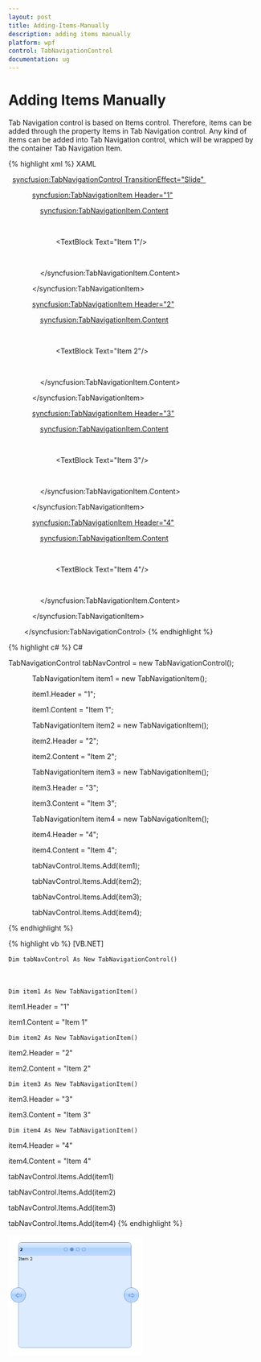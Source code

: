 ```yaml
---
layout: post
title: Adding-Items-Manually
description: adding items manually
platform: wpf
control: TabNavigationControl
documentation: ug
---
```


# Adding Items Manually

Tab Navigation control is based on Items control. Therefore, items can be added through the property Items in Tab Navigation control. Any kind of items can be added into Tab Navigation control, which will be wrapped by the container Tab Navigation Item.


{% highlight xml %}
XAML

  <syncfusion:TabNavigationControl TransitionEffect="Slide" >

            <syncfusion:TabNavigationItem Header="1">

                <syncfusion:TabNavigationItem.Content>

                    <Grid>

                        <TextBlock Text="Item 1"/>

                    </Grid>

                </syncfusion:TabNavigationItem.Content>

            </syncfusion:TabNavigationItem>

            <syncfusion:TabNavigationItem Header="2">

                <syncfusion:TabNavigationItem.Content>

                    <Grid>

                        <TextBlock Text="Item 2"/>

                    </Grid>

                </syncfusion:TabNavigationItem.Content>

            </syncfusion:TabNavigationItem>

            <syncfusion:TabNavigationItem Header="3">

                <syncfusion:TabNavigationItem.Content>

                    <Grid>

                        <TextBlock Text="Item 3"/>

                    </Grid>

                </syncfusion:TabNavigationItem.Content>

            </syncfusion:TabNavigationItem>

            <syncfusion:TabNavigationItem Header="4">

                <syncfusion:TabNavigationItem.Content>

                    <Grid>

                        <TextBlock Text="Item 4"/>

                    </Grid>

                </syncfusion:TabNavigationItem.Content>

            </syncfusion:TabNavigationItem>



        </syncfusion:TabNavigationControl>
{% endhighlight %}



{% highlight c# %}
C#

TabNavigationControl tabNavControl = new TabNavigationControl();



            TabNavigationItem item1 = new TabNavigationItem();

            item1.Header = "1";

            item1.Content = "Item 1";



            TabNavigationItem item2 = new TabNavigationItem();

            item2.Header = "2";

            item2.Content = "Item 2";



            TabNavigationItem item3 = new TabNavigationItem();

            item3.Header = "3";

            item3.Content = "Item 3";



            TabNavigationItem item4 = new TabNavigationItem();

            item4.Header = "4";

            item4.Content = "Item 4";



            tabNavControl.Items.Add(item1);

            tabNavControl.Items.Add(item2);

            tabNavControl.Items.Add(item3);

            tabNavControl.Items.Add(item4);

{% endhighlight  %}


{% highlight vb %}
[VB.NET]



    Dim tabNavControl As New TabNavigationControl()



    Dim item1 As New TabNavigationItem()

item1.Header = "1"

item1.Content = "Item 1"



    Dim item2 As New TabNavigationItem()

item2.Header = "2"

item2.Content = "Item 2"



    Dim item3 As New TabNavigationItem()

item3.Header = "3"

item3.Content = "Item 3"



    Dim item4 As New TabNavigationItem()

item4.Header = "4"

item4.Content = "Item 4"



tabNavControl.Items.Add(item1)

tabNavControl.Items.Add(item2)

tabNavControl.Items.Add(item3)

tabNavControl.Items.Add(item4)
{% endhighlight %}




![](Adding-Items-Manually_images/Adding-Items-Manually_img1.png)





